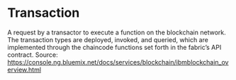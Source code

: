 # Transaction

A request by a transactor to execute a function on the blockchain
network. The transaction types are deployed, invoked, and queried, which
are implemented through the chaincode functions set forth in the fabric’s
API contract.
Source: https://console.ng.bluemix.net/docs/services/blockchain/ibmblockchain_overview.html

